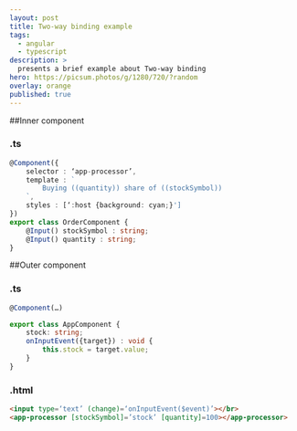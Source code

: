 ```yaml
---
layout: post
title: Two-way binding example
tags:
  - angular
  - typescript
description: >
  presents a brief example about Two-way binding
hero: https://picsum.photos/g/1280/720/?random
overlay: orange
published: true
---
```


##Inner component
### **.ts**
```typescript
@Component({
    selector : ‘app-processor’,
    template : `
        Buying ((quantity)) share of ((stockSymbol))
    `,
    styles : [‘:host {background: cyan;}']
})
export class OrderComponent {
    @Input() stockSymbol : string;
    @Input() quantity : string;
}
```

##Outer component
### **.ts**
```typescript
@Component(…)

export class AppComponent {
    stock: string;
    onInputEvent({target}) : void {
        this.stock = target.value;
    }
}
```
### **.html**
```html
<input type=‘text’ (change)=‘onInputEvent($event)’></br>
<app-processor [stockSymbol]=’stock’ [quantity]=100></app-processor>
```
